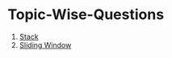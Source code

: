 # Topic-Wise-Questions

1. [Stack](https://github.com/AakankshaShah/Topic-Wise-Questions/blob/main/Stack.md)
2. [Sliding Window]()
